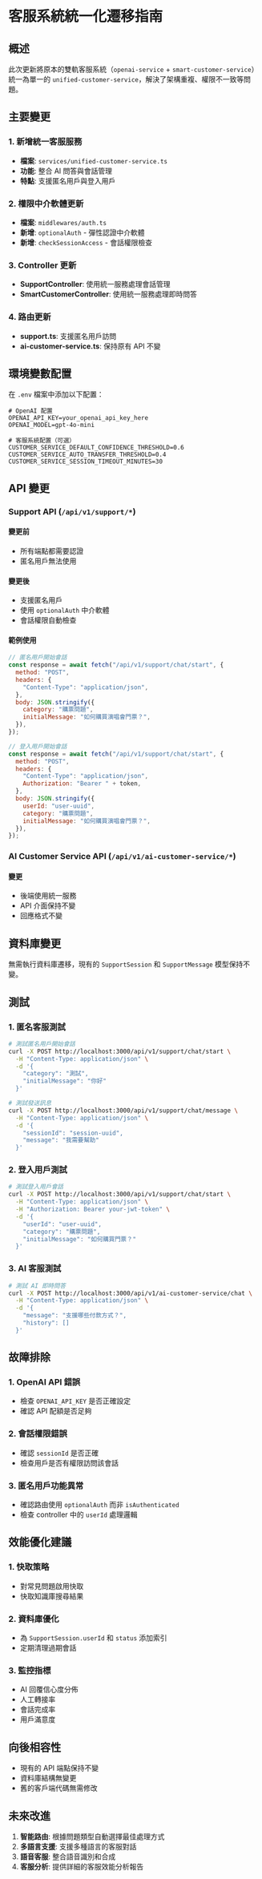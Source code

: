 # 客服系統統一化遷移指南

## 概述

此次更新將原本的雙軌客服系統（`openai-service` + `smart-customer-service`）統一為單一的 `unified-customer-service`，解決了架構重複、權限不一致等問題。

## 主要變更

### 1. 新增統一客服服務

- **檔案**: `services/unified-customer-service.ts`
- **功能**: 整合 AI 問答與會話管理
- **特點**: 支援匿名用戶與登入用戶

### 2. 權限中介軟體更新

- **檔案**: `middlewares/auth.ts`
- **新增**: `optionalAuth` - 彈性認證中介軟體
- **新增**: `checkSessionAccess` - 會話權限檢查

### 3. Controller 更新

- **SupportController**: 使用統一服務處理會話管理
- **SmartCustomerController**: 使用統一服務處理即時問答

### 4. 路由更新

- **support.ts**: 支援匿名用戶訪問
- **ai-customer-service.ts**: 保持原有 API 不變

## 環境變數配置

在 `.env` 檔案中添加以下配置：

```env
# OpenAI 配置
OPENAI_API_KEY=your_openai_api_key_here
OPENAI_MODEL=gpt-4o-mini

# 客服系統配置（可選）
CUSTOMER_SERVICE_DEFAULT_CONFIDENCE_THRESHOLD=0.6
CUSTOMER_SERVICE_AUTO_TRANSFER_THRESHOLD=0.4
CUSTOMER_SERVICE_SESSION_TIMEOUT_MINUTES=30
```

## API 變更

### Support API (`/api/v1/support/*`)

#### 變更前

- 所有端點都需要認證
- 匿名用戶無法使用

#### 變更後

- 支援匿名用戶
- 使用 `optionalAuth` 中介軟體
- 會話權限自動檢查

#### 範例使用

```javascript
// 匿名用戶開始會話
const response = await fetch("/api/v1/support/chat/start", {
  method: "POST",
  headers: {
    "Content-Type": "application/json",
  },
  body: JSON.stringify({
    category: "購票問題",
    initialMessage: "如何購買演唱會門票？",
  }),
});

// 登入用戶開始會話
const response = await fetch("/api/v1/support/chat/start", {
  method: "POST",
  headers: {
    "Content-Type": "application/json",
    Authorization: "Bearer " + token,
  },
  body: JSON.stringify({
    userId: "user-uuid",
    category: "購票問題",
    initialMessage: "如何購買演唱會門票？",
  }),
});
```

### AI Customer Service API (`/api/v1/ai-customer-service/*`)

#### 變更

- 後端使用統一服務
- API 介面保持不變
- 回應格式不變

## 資料庫變更

無需執行資料庫遷移，現有的 `SupportSession` 和 `SupportMessage` 模型保持不變。

## 測試

### 1. 匿名客服測試

```bash
# 測試匿名用戶開始會話
curl -X POST http://localhost:3000/api/v1/support/chat/start \
  -H "Content-Type: application/json" \
  -d '{
    "category": "測試",
    "initialMessage": "你好"
  }'

# 測試發送訊息
curl -X POST http://localhost:3000/api/v1/support/chat/message \
  -H "Content-Type: application/json" \
  -d '{
    "sessionId": "session-uuid",
    "message": "我需要幫助"
  }'
```

### 2. 登入用戶測試

```bash
# 測試登入用戶會話
curl -X POST http://localhost:3000/api/v1/support/chat/start \
  -H "Content-Type: application/json" \
  -H "Authorization: Bearer your-jwt-token" \
  -d '{
    "userId": "user-uuid",
    "category": "購票問題",
    "initialMessage": "如何購買門票？"
  }'
```

### 3. AI 客服測試

```bash
# 測試 AI 即時問答
curl -X POST http://localhost:3000/api/v1/ai-customer-service/chat \
  -H "Content-Type: application/json" \
  -d '{
    "message": "支援哪些付款方式？",
    "history": []
  }'
```

## 故障排除

### 1. OpenAI API 錯誤

- 檢查 `OPENAI_API_KEY` 是否正確設定
- 確認 API 配額是否足夠

### 2. 會話權限錯誤

- 確認 `sessionId` 是否正確
- 檢查用戶是否有權限訪問該會話

### 3. 匿名用戶功能異常

- 確認路由使用 `optionalAuth` 而非 `isAuthenticated`
- 檢查 controller 中的 `userId` 處理邏輯

## 效能優化建議

### 1. 快取策略

- 對常見問題啟用快取
- 快取知識庫搜尋結果

### 2. 資料庫優化

- 為 `SupportSession.userId` 和 `status` 添加索引
- 定期清理過期會話

### 3. 監控指標

- AI 回覆信心度分佈
- 人工轉接率
- 會話完成率
- 用戶滿意度

## 向後相容性

- 現有的 API 端點保持不變
- 資料庫結構無變更
- 舊的客戶端代碼無需修改

## 未來改進

1. **智能路由**: 根據問題類型自動選擇最佳處理方式
2. **多語言支援**: 支援多種語言的客服對話
3. **語音客服**: 整合語音識別和合成
4. **客服分析**: 提供詳細的客服效能分析報告
